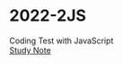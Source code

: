 # 2022-2JS
Coding Test with JavaScript \
[Study Note](https://walnut-flyaway-f2b.notion.site/2-8270c0dfeff341edae0a4f9cb55d4e4a)
